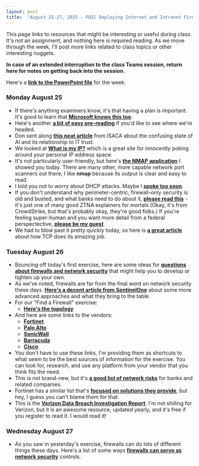 ```yaml
---
layout: post
title:  "August 25-27, 2025 - FDIC Deploying Internet and Intranet Firewalls"
---
```


This page links to resources that might be interesting or useful during class. It's not an assignment, and nothing here is required reading. As we move through the week, I'll post more links related to class topics or other interesting nuggets.

**In case of an extended interruption to the class Teams session, return here for notes on getting back into the session.**

Here's a [**link to the PowerPoint file**](https://class.hillvt.com/assets/FDIC-DIIF-2025-08-18.pptx) for the week.


### Monday August 25

- If there's anything examiners know, it's that having a plan is important. It's good to learn that [**Microsoft knows this too**](https://cyberscoop.com/microsoft-threat-intel-response-tips/).
- Here's another [**a bit of easy pre-reading**](https://www.sayers.com/articles/the-future-of-firewalls-engineering-experts-reveal-the-path-ahead/) if you'd like to see where we're headed.
- Don sent along [**this neat article**](https://www.isaca.org/resources/news-and-trends/industry-news/2025/the-reality-of-ai-oversold-and-underdelivered) from ISACA about the confusing state of AI and its relationship to IT trust.
- We looked at [**What is my IP?**](https://www.whatismyip.com/) which is a great site for innocently poking around your personal IP address space.
- It's not particularly user-friendly, but here's [**the NMAP application**](https://nmap.org/) I showed you today. There are many other, more capable network port scanners out there; I like **nmap** because its output is clear and easy to read.
- I told you not to worry about DHCP attacks. Maybe I [**spoke too soon**](https://www.ipvanish.com/blog/tunnelvision-vpn-vulnerability/).
- If you don't understand why perimeter-centric, firewall-only security is old and busted, and what banks need to do about it, [**please read this**](https://www.crowdstrike.com/en-us/cybersecurity-101/zero-trust-security/) - it's just one of many good ZTNA explainers for mortals (Okay, it's from CrowdStrike, but that's probably okay, they're good folks.) If you're feeling super-human and you want more detail from a federal perspectective, [**please be my guest**](https://nvlpubs.nist.gov/nistpubs/SpecialPublications/NIST.SP.800-207.pdf).
- We had to blow past it pretty quickly today, so here is [**a great article**](https://sookocheff.com/post/networking/how-does-tcp-work/) about how TCP does its amazing job.

### Tuesday August 26

- Bouncing off today's first exercise, here are some ideas for [**questions about firewalls and network security**](https://class.hillvt.com/assets/Firewall-question-ideas.docx) that might help you to develop or tighten up your own.
- As we've noted, firewalls are far from the final word on network security these days. [**Here's a decent article from SentinelOne**](https://www.sentinelone.com/cybersecurity-101/xdr/understanding-the-difference-between-edr-siem-soar-and-xdr/) about some more advanced approaches and what they bring to the table.
- For our "Find a Firewall" exercise:
  - [**Here's the topology**](https://boingit.com/fdic/fdic-diif/faf.png)
- And here are some links to the vendors:
  - [**Fortinet**](https://www.fortinet.com/products/next-generation-firewall)
  - [**Palo Alto**](https://www.paloaltonetworks.com/network-security/next-generation-firewall-hardware)
  - [**SonicWall**](https://www.sonicwall.com/products/firewalls/)
  - [**Barracuda**](https://www.barracuda.com/products/network-protection/secureedge/next-generation-security)
  - [**Cisco**](https://www.cisco.com/site/us/en/products/security/firewalls/index.html)
- You don't have to use these links, I'm providing them as shortcuts to what seem to be the best sources of information for the exercise. You can look for, research, and use any platform from your vendor that you think fits the need.
- This is not brand-new, but it's [**a good list of network risks**](https://bankingjournal.aba.com/2024/02/seven-cybersecurity-threats-for-banks-in-2024-and-some-smart-precautions/) for banks and related companies.
- Fortinet has a similar list that's [**focused on solutions they provide**](https://www.fortinet.com/solutions/industries/financial-services/types-of-cyberattacks-on-financial-institutions), but hey, I guess you can't blame them for that. 
- This is the [**Verizon Data Breach Investigation Report**](https://www.verizon.com/business/resources/reports/dbir/). I'm not shilling for Verizon, but it is an awesome resource, updated yearly, and it's free if you register to read it. I would read it!

### Wednesday August 27

- As you saw in yesterday's exercise, firewalls can do lots of different things these days. Here's a list of some ways [**firewalls can serve as network security**](https://class.hillvt.com/assets/Firewall-Controls.docx) controls. 
